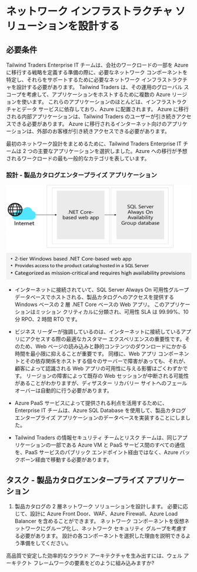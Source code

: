 
# ネットワーク インフラストラクチャ ソリューションを設計する  

## 必要条件

Tailwind Traders Enterprise IT チームは、会社のワークロードの一部を Azure に移行する戦略を定義する準備の際に、必要なネットワーク コンポーネントを特定し、それらをサポートするために必要なネットワーク インフラストラクチャを設計する必要があります。 Tailwind Traders は、その運用のグローバル スコープを考慮して、アプリケーションをホストするために複数の Azure リージョンを使います。 これらのアプリケーションのほとんどは、インフラストラクチャとデータ サービスに依存しており、Azure に配置されます。 Azure に移行される内部アプリケーションは、Tailwind Traders のユーザーが引き続きアクセスできる必要があります。 Azure に移行されるインターネット向けのアプリケーションは、外部のお客様が引き続きアクセスできる必要があります。 

最初のネットワーク設計をまとめるために、Tailwind Traders Enterprise IT チームは 2 つの主要なアプリケーションを選択しました。Azure への移行が予想されるワークロードの最も一般的なカテゴリを表しています。  

### 設計 - 製品カタログエンタープライズ アプリケーション

![製品カタログのアーキテクチャ](media/catalog.png)

- インターネットに接続されていて、SQL Server Always On 可用性グループ データベースでホストされる、製品カタログへのアクセスを提供する Windows ベースの 2 層 .NET Core ベースの Web アプリ。 このアプリケーションはミッション クリティカルに分類され、可用性 SLA は 99.99%、10 分 RPO、2 時間 RTO です。 

-   ビジネス リーダーが強調しているのは、インターネットに接続しているアプリにアクセスする際の最適なカスタマー エクスペリエンスの重要性です。そのため、Web ページの読み込みと静的コンテンツのダウンロードにかかる時間を最小限に抑えることが重要です。 同様に、Web アプリ コンポーネントとその依存関係をホストする個々のサーバーで障害があっても、それが、顧客によって認識される Web アプリの可用性に与える影響はごくわずかです。 リージョンの障害によって既存の Web セッションが中断される可能性があることがわかりますが、ディザスター リカバリー サイトへのフェールオーバーは自動的に行う必要があります。

- Azure PaaS サービスによって提供される利点を活用するために、Enterprise IT チームは、Azure SQL Database を使用して、製品カタログ エンタープライズ アプリケーションのデータベースを実装することにしました。 

- Tailwind Traders の情報セキュリティ チームとリスク チームは、同じアプリケーションの一部である Azure VM と PaaS サービス間のすべての通信を、PaaS サービスのパブリック エンドポイント経由ではなく、Azure バックボーン経由で移動する必要があります。 

## タスク - 製品カタログエンタープライズ アプリケーション

1. 製品カタログの 2 層ネットワーク ソリューションを設計します。 必要に応じて、設計に Azure Front Door、WAF、Azure Firewall、Azure Load Balancer を含めることができます。 ネットワーク コンポーネントを仮想ネットワークにグループ化し、ネットワーク セキュリティ グループを考慮する必要があります。 設計の各コンポーネントを選択した理由を説明できるよう準備をしてください。 

高品質で安定した効率的なクラウド アーキテクチャを生み出すには、ウェル アーキテクト フレームワークの要素をどのように組み込みますか?

